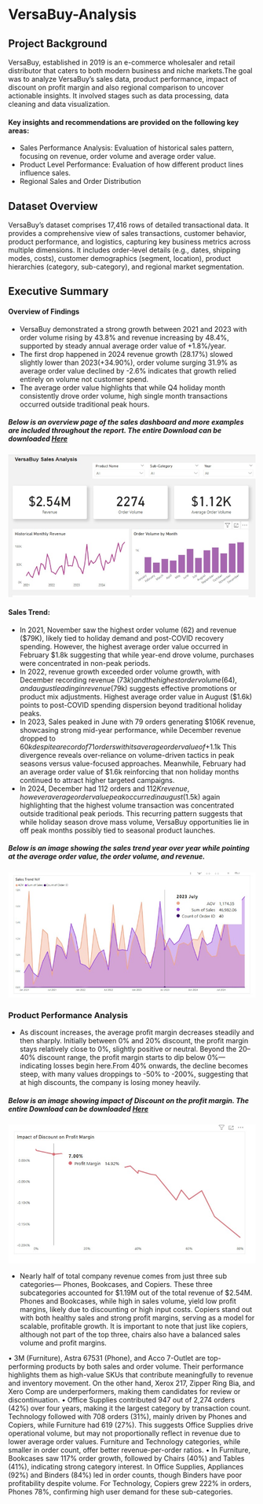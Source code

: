 # VersaBuy-Analysis
## Project Background
VersaBuy, established in 2019 is an e-commerce wholesaler and retail distributor that caters to both modern business and niche markets.The goal was to analyze VersaBuy’s sales data, product performance, impact of discount on profit margin and also regional comparison to uncover actionable insights. It involved stages such as data processing, data cleaning and data visualization. 

#### Key insights and recommendations are provided on the following key areas:
-	Sales Performance Analysis: Evaluation of historical sales pattern, focusing on revenue, order volume and average order value.
-	Product Level Performance: Evaluation of how different product lines influence sales.
-	Regional Sales and Order Distribution
## Dataset Overview
VersaBuy’s dataset comprises 17,416 rows of detailed transactional data. It provides a comprehensive view of sales transactions, customer behavior, product performance, and logistics, capturing key business metrics across multiple dimensions. It includes order-level details (e.g., dates, shipping modes, costs), customer demographics (segment, location), product hierarchies (category, sub-category), and regional market segmentation.
## Executive Summary
#### Overview of Findings
- VersaBuy demonstrated a strong growth between 2021 and 2023 with order volume rising by 43.8% and revenue increasing by 48.4%, supported by steady annual average order value of +1.8%/year. 
- The first drop happened in 2024 revenue growth (28.17%) slowed slightly lower than 2023(+34.90%), order volume surging 31.9% as average order value declined by -2.6% indicates that growth relied entirely on volume not customer spend.
- The average order value highlights that while Q4 holiday month consistently drove order volume, high single month transactions occurred outside traditional peak hours.
##### Below is an overview page of the sales dashboard and more examples are included throughout the report. The entire Download can be downloaded <a href="https://github.com/FavourTayo/VersaBuy-Analysis/blob/main/Screenshot/Revenue%20dashboard.jpg">Here</a>
![Screenshot](https://github.com/FavourTayo/VersaBuy-Analysis/blob/main/Screenshot/Revenue%20Dashboard2.jpg)

#### Sales Trend:
- In 2021, November saw the highest order volume (62) and revenue ($79K), likely tied to holiday demand and post-COVID recovery spending. However, the highest average order value occurred in February $1.8k suggesting that while year-end drove volume, purchases were concentrated in non-peak periods.
- In 2022, revenue growth exceeded order volume growth, with December recording revenue ($73k) and the highest order volume (64), and august leading in revenue ($79k) suggests effective promotions or product mix adjustments. Highest average order value in August ($1.6k) points to post-COVID spending dispersion beyond traditional holiday peaks.
- In 2023, Sales peaked in June with 79 orders generating $106K revenue, showcasing strong mid-year performance, while December revenue dropped to $60k despite a record of 71 orders with its average order value of +$1.1k This divergence reveals over-reliance on volume-driven tactics in peak seasons versus value-focused approaches. Meanwhile, February had an average order value of $1.6k reinforcing that non holiday months continued to attract higher targeted campaigns.
-	In 2024, December had 112 orders and $112K revenue, however average order value peak occurred in august($1.5k) again highlighting that the highest volume transaction was concentrated outside traditional peak periods. This recurring pattern suggests that while holiday season drove mass volume, VersaBuy opportunities lie in off peak months possibly tied to seasonal product launches.
##### Below is an image showing the sales trend year over year while pointing at the average order value, the order volume, and revenue.
 ![Screenshot](https://github.com/FavourTayo/VersaBuy-Analysis/blob/main/Screenshot/Sales%20Trend%20YoY.jpg)

 ### Product Performance Analysis 
 - As discount increases, the average profit margin decreases steadily and then sharply. Initially between 0% and 20% discount, the profit margin stays relatively close to 0%, slightly positive or neutral. Beyond the 20–40% discount range, the profit margin starts to dip below 0%—indicating losses begin here.From 40% onwards, the decline becomes steep, with many values droppings to -50% to -200%, suggesting that at high discounts, the company is losing money heavily.
##### Below is an image showing impact of Discount on the profit margin. The entire Download can be downloaded <a href="https://github.com/FavourTayo/VersaBuy-Analysis/blob/main/Screenshot/Revenue%20dashboard.jpg">Here</a>
![Screenshot](https://github.com/FavourTayo/VersaBuy-Analysis/blob/main/Screenshot/Impact%20of%20Profit%20on%20Discount%205.jpg)
 

   
-	Nearly half of total company revenue comes from just three sub categories— Phones, Bookcases, and Copiers. These three subcategories accounted for $1.19M out of the total revenue of $2.54M. Phones and Bookcases, while high in sales volume, yield low profit margins, likely due to discounting or high input costs.
Copiers stand out with both healthy sales and strong profit margins, serving as a model for scalable, profitable growth. It is important to note that just like copiers, although not part of the top three, chairs also have a balanced sales volume and profit margins.

•	3M (Furniture), Astra 67531 (Phone), and Acco 7-Outlet are top-performing products by both sales and order volume. Their performance highlights them as high-value SKUs that contribute meaningfully to revenue and inventory movement. On the other hand, Xerox 217, Zipper Ring Bia, and Xero Comp are underperformers, making them candidates for review or discontinuation.
•	Office Supplies contributed 947 out of 2,274 orders (42%) over four years, making it the largest category by transaction count. Technology followed with 708 orders (31%), mainly driven by Phones and Copiers, while Furniture had 619 (27%). This suggests Office Supplies drive operational volume, but may not proportionally reflect in revenue due to lower average order values. Furniture and Technology categories, while smaller in order count, offer better revenue-per-order ratios.
•	In Furniture, Bookcases saw 117% order growth, followed by Chairs (40%) and Tables (41%), indicating strong category interest. In Office Supplies, Appliances (92%) and Binders (84%) led in order counts, though Binders have poor profitability despite volume. For Technology, Copiers grew 222% in orders, Phones 78%, confirming high user demand for these sub-categories.


 
